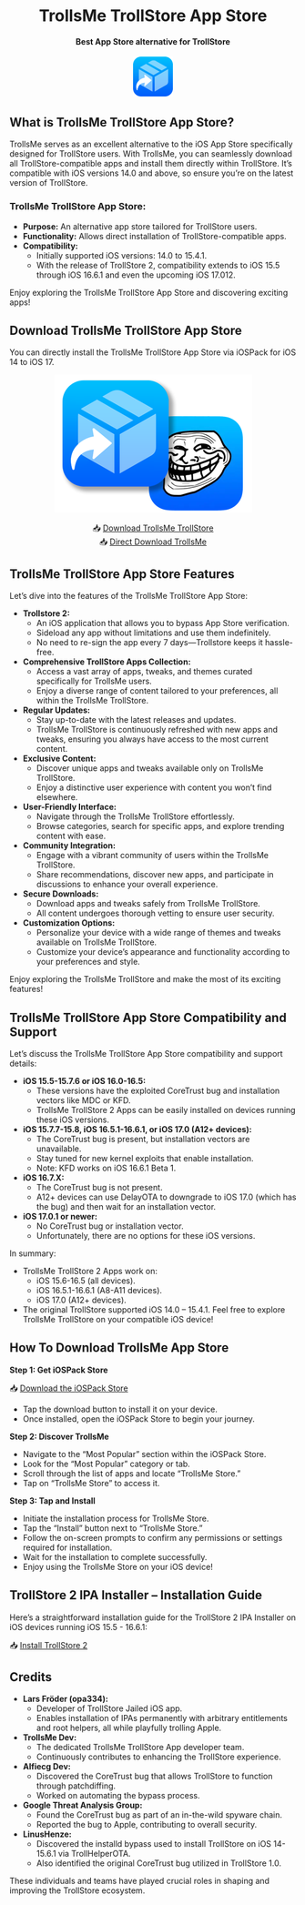 <h1 align="center">TrollsMe TrollStore App Store</h1>
<h4 align="center">Best App Store alternative for TrollStore</h4>

<p align="center">
    <img src="https://github.com/iOSAIAssistant/trollstore-appstore/blob/main/Assets/TrollsMe%20App%20logo.png" alt="Logo" width="70" height="70"></img>
</p>

## What is TrollsMe TrollStore App Store?

TrollsMe serves as an excellent alternative to the iOS App Store specifically designed for TrollStore users. With TrollsMe, you can seamlessly download all TrollStore-compatible apps and install them directly within TrollStore. It’s compatible with iOS versions 14.0 and above, so ensure you’re on the latest version of TrollStore.

### TrollsMe TrollStore App Store:
- **Purpose:** An alternative app store tailored for TrollStore users.
- **Functionality:** Allows direct installation of TrollStore-compatible apps.
- **Compatibility:**
    - Initially supported iOS versions: 14.0 to 15.4.1.
    - With the release of TrollStore 2, compatibility extends to iOS 15.5 through iOS 16.6.1 and even the upcoming iOS 17.012.

Enjoy exploring the TrollsMe TrollStore App Store and discovering exciting apps!

## Download TrollsMe TrollStore App Store

You can directly install the TrollsMe TrollStore App Store via iOSPack for iOS 14 to iOS 17.

<div align="center">
  
![TrollsMe Icon](https://github.com/iOSGuide/installing-trollstore/blob/main/TrollsMe%20TrollStore%20IPA%20Installer.png)

📥 [Download TrollsMe TrollStore](https://iospack.com/apps/trollsme-trollstore/)
<br>
📥 [Direct Download TrollsMe](https://iospack.com/vip)

</div>


## TrollsMe TrollStore App Store Features

Let’s dive into the features of the TrollsMe TrollStore App Store:
- **Trollstore 2:**
    - An iOS application that allows you to bypass App Store verification.
    - Sideload any app without limitations and use them indefinitely.
    - No need to re-sign the app every 7 days—Trollstore keeps it hassle-free.
- **Comprehensive TrollStore Apps Collection:**
    - Access a vast array of apps, tweaks, and themes curated specifically for TrollsMe users.
    - Enjoy a diverse range of content tailored to your preferences, all within the TrollsMe TrollStore.
- **Regular Updates:**
    - Stay up-to-date with the latest releases and updates.
    - TrollsMe TrollStore is continuously refreshed with new apps and tweaks, ensuring you always have access to the most current content.
- **Exclusive Content:**
    - Discover unique apps and tweaks available only on TrollsMe TrollStore.
    - Enjoy a distinctive user experience with content you won’t find elsewhere.
- **User-Friendly Interface:**
    - Navigate through the TrollsMe TrollStore effortlessly.
    - Browse categories, search for specific apps, and explore trending content with ease.
- **Community Integration:**
    - Engage with a vibrant community of users within the TrollsMe TrollStore.
    - Share recommendations, discover new apps, and participate in discussions to enhance your overall experience.
- **Secure Downloads:**
    - Download apps and tweaks safely from TrollsMe TrollStore.
    - All content undergoes thorough vetting to ensure user security.
- **Customization Options:**
    - Personalize your device with a wide range of themes and tweaks available on TrollsMe TrollStore.
    - Customize your device’s appearance and functionality according to your preferences and style.

Enjoy exploring the TrollsMe TrollStore and make the most of its exciting features!

## TrollsMe TrollStore App Store Compatibility and Support

Let’s discuss the TrollsMe TrollStore App Store compatibility and support details:
- **iOS 15.5-15.7.6 or iOS 16.0-16.5:**
    - These versions have the exploited CoreTrust bug and installation vectors like MDC or KFD.
    - TrollsMe TrollStore 2 Apps can be easily installed on devices running these iOS versions.
- **iOS 15.7.7-15.8, iOS 16.5.1-16.6.1, or iOS 17.0 (A12+ devices):**
    - The CoreTrust bug is present, but installation vectors are unavailable.
    - Stay tuned for new kernel exploits that enable installation.
    - Note: KFD works on iOS 16.6.1 Beta 1.
- **iOS 16.7.X:**
    - The CoreTrust bug is not present.
    - A12+ devices can use DelayOTA to downgrade to iOS 17.0 (which has the bug) and then wait for an installation vector.
- **iOS 17.0.1 or newer:**
    - No CoreTrust bug or installation vector.
    - Unfortunately, there are no options for these iOS versions.

In summary:
- TrollsMe TrollStore 2 Apps work on:
    - iOS 15.6-16.5 (all devices).
    - iOS 16.5.1-16.6.1 (A8-A11 devices).
    - iOS 17.0 (A12+ devices).
- The original TrollStore supported iOS 14.0 – 15.4.1.
Feel free to explore TrollsMe TrollStore on your compatible iOS device!

## How To Download TrollsMe App Store

**Step 1: Get iOSPack Store**

📥 [Download the iOSPack Store](https://iospack.com/vip/)
- Tap the download button to install it on your device.
- Once installed, open the iOSPack Store to begin your journey.

**Step 2: Discover TrollsMe**

- Navigate to the “Most Popular” section within the iOSPack Store.
- Look for the “Most Popular” category or tab.
- Scroll through the list of apps and locate “TrollsMe Store.”
- Tap on “TrollsMe Store” to access it.

**Step 3: Tap and Install**

- Initiate the installation process for TrollsMe Store.
- Tap the “Install” button next to “TrollsMe Store.”
- Follow the on-screen prompts to confirm any permissions or settings required for installation.
- Wait for the installation to complete successfully.
- Enjoy using the TrollsMe Store on your iOS device!

## TrollStore 2 IPA Installer – Installation Guide

Here’s a straightforward installation guide for the TrollStore 2 IPA Installer on iOS devices running iOS 15.5 - 16.6.1:

📥 [Install TrollStore 2](https://iexmo.com/updates/trollstore/)

## Credits

- **Lars Fröder (opa334):**
    - Developer of TrollStore Jailed iOS app.
    - Enables installation of IPAs permanently with arbitrary entitlements and root helpers, all while playfully trolling Apple.
- **TrollsMe Dev:**
    - The dedicated TrollsMe TrollStore App developer team.
    - Continuously contributes to enhancing the TrollStore experience.
- **Alfiecg Dev:**
    - Discovered the CoreTrust bug that allows TrollStore to function through patchdiffing.
    - Worked on automating the bypass process.
- **Google Threat Analysis Group:**
    - Found the CoreTrust bug as part of an in-the-wild spyware chain.
    - Reported the bug to Apple, contributing to overall security.
- **LinusHenze:**
    - Discovered the installd bypass used to install TrollStore on iOS 14-15.6.1 via TrollHelperOTA.
    - Also identified the original CoreTrust bug utilized in TrollStore 1.0.

These individuals and teams have played crucial roles in shaping and improving the TrollStore ecosystem.
